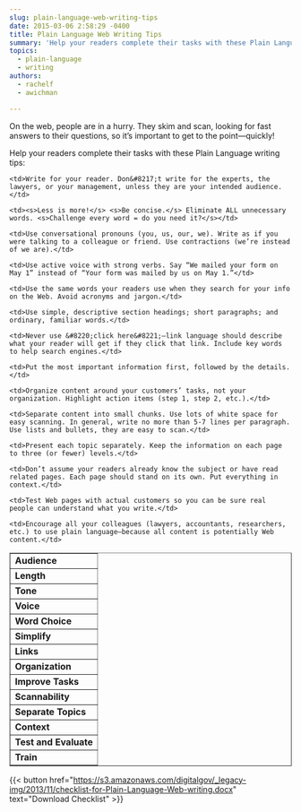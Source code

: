 ```yaml
---
slug: plain-language-web-writing-tips
date: 2015-03-06 2:58:29 -0400
title: Plain Language Web Writing Tips
summary: 'Help your readers complete their tasks with these Plain Language writing tips.'
topics:
  - plain-language
  - writing
authors:
  - rachelf
  - awichman

---
```


On the web, people are in a hurry. They skim and scan, looking for fast answers to their questions, so it’s important to get to the point&mdash;quickly!

Help your readers complete their tasks with these Plain Language writing tips:

<table style="width: 100%" border="1">
  <tr>
    <td><strong>Audience</strong></td>

    <td>Write for your reader. Don&#8217;t write for the experts, the lawyers, or your management, unless they are your intended audience.</td>
  </tr>
  
  <tr>
    <td><strong>Length</strong></td>

    <td><s>Less is more!</s> <s>Be concise.</s> Eliminate ALL unnecessary words. <s>Challenge every word = do you need it?</s></td>
  </tr>
  
  <tr>
    <td><strong>Tone</strong></td>

    <td>Use conversational pronouns (you, us, our, we). Write as if you were talking to a colleague or friend. Use contractions (we’re instead of we are).</td>
  </tr>
  
  <tr>
    <td><strong>Voice</strong></td>

    <td>Use active voice with strong verbs. Say “We mailed your form on May 1” instead of “Your form was mailed by us on May 1.”</td>
  </tr>
  
  <tr>
    <td><strong>Word Choice</strong></td>

    <td>Use the same words your readers use when they search for your info on the Web. Avoid acronyms and jargon.</td>
  </tr>
  
  <tr>
    <td><strong>Simplify</strong></td>

    <td>Use simple, descriptive section headings; short paragraphs; and ordinary, familiar words.</td>
  </tr>
  
  <tr>
    <td><strong>Links</strong></td>

    <td>Never use &#8220;click here&#8221;—link language should describe what your reader will get if they click that link. Include key words to help search engines.</td>
  </tr>
  
  <tr>
    <td><strong>Organization</strong></td>

    <td>Put the most important information first, followed by the details.</td>
  </tr>
  
  <tr>
    <td><strong>Improve Tasks</strong></td>

    <td>Organize content around your customers’ tasks, not your organization. Highlight action items (step 1, step 2, etc.).</td>
  </tr>
  
  <tr>
    <td><strong>Scannability</strong></td>

    <td>Separate content into small chunks. Use lots of white space for easy scanning. In general, write no more than 5-7 lines per paragraph. Use lists and bullets, they are easy to scan.</td>
  </tr>
  
  <tr>
    <td><strong>Separate Topics</strong></td>

    <td>Present each topic separately. Keep the information on each page to three (or fewer) levels.</td>
  </tr>
  
  <tr>
    <td><strong>Context</strong></td>

    <td>Don’t assume your readers already know the subject or have read related pages. Each page should stand on its own. Put everything in context.</td>
  </tr>
  
  <tr>
    <td><strong>Test and Evaluate</strong></td>

    <td>Test Web pages with actual customers so you can be sure real people can understand what you write.</td>
  </tr>
  
  <tr>
    <td><strong>Train</strong></td>

    <td>Encourage all your colleagues (lawyers, accountants, researchers, etc.) to use plain language—because all content is potentially Web content.</td>
  </tr>
</table>

{{< button href="https://s3.amazonaws.com/digitalgov/_legacy-img/2013/11/checklist-for-Plain-Language-Web-writing.docx" text="Download Checklist" >}}

